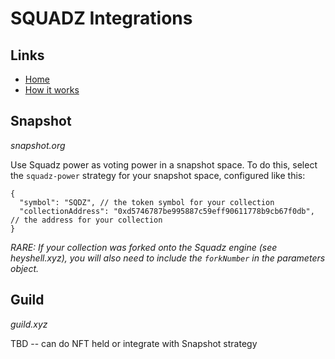 # SQUADZ Integrations

## Links
- [Home](README.md)
- [How it works](how-it-works.md)

## Snapshot
*snapshot.org*

Use Squadz power as voting power in a snapshot space. To do this, select the `squadz-power` strategy for your snapshot space, configured like this:
```
{
  "symbol": "SQDZ", // the token symbol for your collection
  "collectionAddress": "0xd5746787be995887c59eff90611778b9cb67f0db", // the address for your collection
}
```

*RARE: If your collection was forked onto the Squadz engine (see heyshell.xyz), you will also need to include the `forkNumber` in the parameters object.*


## Guild
*guild.xyz*

TBD -- can do NFT held or integrate with Snapshot strategy
